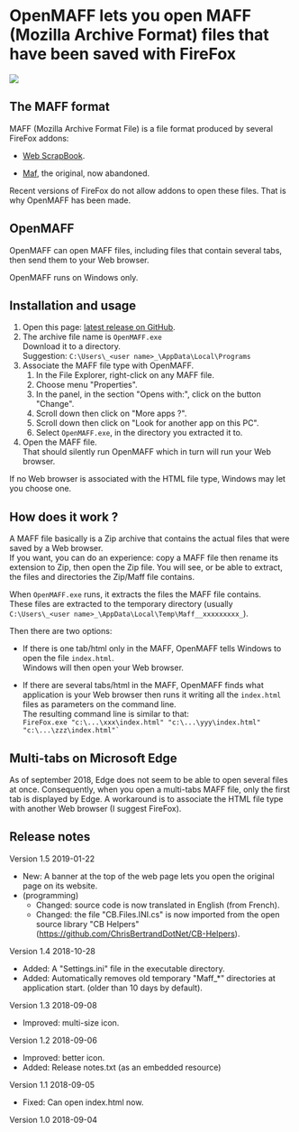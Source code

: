 # OpenMAFF lets you open MAFF (Mozilla Archive Format) files that have been saved with FireFox

![](https://raw.githubusercontent.com/ChrisBertrandDotNet/OpenMAFF/master/Sources/OpenMAFF/OpenMAFF.ico)

## The MAFF format

MAFF (Mozilla Archive Format File) is a file format produced by several FireFox addons:

- [Web ScrapBook](https://addons.mozilla.org/en-US/firefox/addon/web-scrapbook/).
    
- [Maf](http://maf.mozdev.org/), the original, now abandoned.
    

Recent versions of FireFox do not allow addons to open these files.
That is why OpenMAFF has been made.

## OpenMAFF

OpenMAFF can open MAFF files, including files that contain several tabs, then send them to your Web browser.

OpenMAFF runs on Windows only.

## Installation and usage

1.  Open this page: [latest release on GitHub](https://github.com/ChrisBertrandDotNet/OpenMAFF/releases/latest).
2.  The archive file name is `OpenMAFF.exe`  
    Download it to a directory.  
    Suggestion: `C:\Users\_<user name>_\AppData\Local\Programs`
3.  Associate the MAFF file type with OpenMAFF.
    1.  In the File Explorer, right-click on any MAFF file.
    2.  Choose menu "Properties".
    3.  In the panel, in the section "Opens with:", click on the button "Change".
    4.  Scroll down then click on "More apps ?".
    5.  Scroll down then click on "Look for another app on this PC".
    6.  Select `OpenMAFF.exe`, in the directory you extracted it to.
4.  Open the MAFF file.  
    That should silently run OpenMAFF which in turn will run your Web browser.

If no Web browser is associated with the HTML file type, Windows may let you choose one.

## How does it work ?

A MAFF file basically is a Zip archive that contains the actual files that were saved by a Web browser.  
If you want, you can do an experience: copy a MAFF file then rename its extension to Zip, then open the Zip file. You will see, or be able to extract, the files and directories the Zip/Maff file contains.

When `OpenMAFF.exe` runs, it extracts the files the MAFF file contains.  
These files are extracted to the temporary directory (usually `C:\Users\_<user name>_\AppData\Local\Temp\Maff__xxxxxxxxx_`).

Then there are two options:

*   If there is one tab/html only in the MAFF, OpenMAFF tells Windows to open the file `index.html`.  
    Windows will then open your Web browser.
    
*   If there are several tabs/html in the MAFF, OpenMAFF finds what application is your Web browser then runs it writing all the `index.html` files as parameters on the command line.  
    The resulting command line is similar to that:  
    ``FireFox.exe "c:\...\xxx\index.html" "c:\...\yyy\index.html" "c:\...\zzz\index.html"` ``

## Multi-tabs on Microsoft Edge

As of september 2018, Edge does not seem to be able to open several files at once.
Consequently, when you open a multi-tabs MAFF file, only the first tab is displayed by Edge.
A workaround is to associate the HTML file type with another Web browser (I suggest FireFox).

## Release notes

Version 1.5
2019-01-22
- New: A banner at the top of the web page lets you open the original page on its website.
- (programming)
  - Changed: source code is now  translated in English (from French).
  - Changed: the file "CB.Files.INI.cs" is now imported from the open source library "CB Helpers" (https://github.com/ChrisBertrandDotNet/CB-Helpers).

Version 1.4
2018-10-28
- Added: A "Settings.ini" file in the executable directory.
- Added: Automatically removes old temporary "Maff_*" directories at application start. (older than 10 days by default).

Version 1.3
2018-09-08
- Improved: multi-size icon.

Version 1.2
2018-09-06
- Improved: better icon.
- Added: Release notes.txt (as an embedded resource)

Version 1.1
2018-09-05
- Fixed: Can open index.html now.

Version 1.0
2018-09-04



